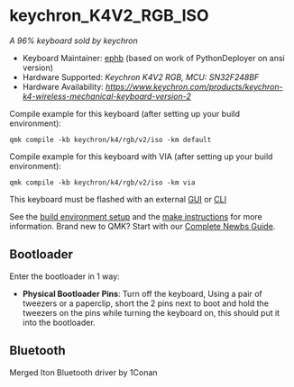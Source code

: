 # keychron_K4V2_RGB_ISO


*A 96% keyboard sold by keychron*

* Keyboard Maintainer: [ephb](https://github.com/ephb) (based on work of PythonDeployer on ansi version)
* Hardware Supported: *Keychron K4V2 RGB, MCU: SN32F248BF*
* Hardware Availability: *https://www.keychron.com/products/keychron-k4-wireless-mechanical-keyboard-version-2*

Compile example for this keyboard (after setting up your build environment):

    qmk compile -kb keychron/k4/rgb/v2/iso -km default

Compile example for this keyboard with VIA (after setting up your build environment):

    qmk compile -kb keychron/k4/rgb/v2/iso -km via

This keyboard must be flashed with an external [GUI](https://github.com/SonixQMK/sonix-flasher) or [CLI](https://github.com/SonixQMK/SonixFlasherC)



See the [build environment setup](https://docs.qmk.fm/#/getting_started_build_tools) and the [make instructions](https://docs.qmk.fm/#/getting_started_make_guide) for more information. Brand new to QMK? Start with our [Complete Newbs Guide](https://docs.qmk.fm/#/newbs).

## Bootloader

Enter the bootloader in 1 way:

* **Physical Bootloader Pins**: Turn off the keyboard, Using a pair of tweezers or a paperclip, short the 2 pins next to boot and hold the tweezers on the pins while turning the keyboard on, this should put it into the bootloader.

## Bluetooth

Merged Iton Bluetooth driver by 1Conan